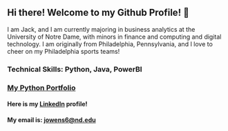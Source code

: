 ## Hi there! Welcome to my Github Profile! 👋

I am Jack, and I am currently majoring in business analytics at the University of Notre Dame, with minors in finance and computing and digital technology. I am originally from Philadelphia, Pennsylvania, and I love to cheer on my Philadelphia sports teams!

### **Technical Skills:** Python, Java, PowerBI
### [My Python Portfolio](https://github.com/JackOwens38/OWENS-Python-Portfolio)

#### Here is my [LinkedIn](https://www.linkedin.com/in/jack-owens-nd/) profile!
#### My email is: jowens6@nd.edu

<!--
**JackOwens38/JackOwens38** is a ✨ _special_ ✨ repository because its `README.md` (this file) appears on your GitHub profile.

Here are some ideas to get you started:

- 🔭 I’m currently working on ...
- 🌱 I’m currently learning ...
- 👯 I’m looking to collaborate on ...
- 🤔 I’m looking for help with ...
- 💬 Ask me about ...
- 📫 How to reach me: ...
- 😄 Pronouns: ...
- ⚡ Fun fact: ...
-->
